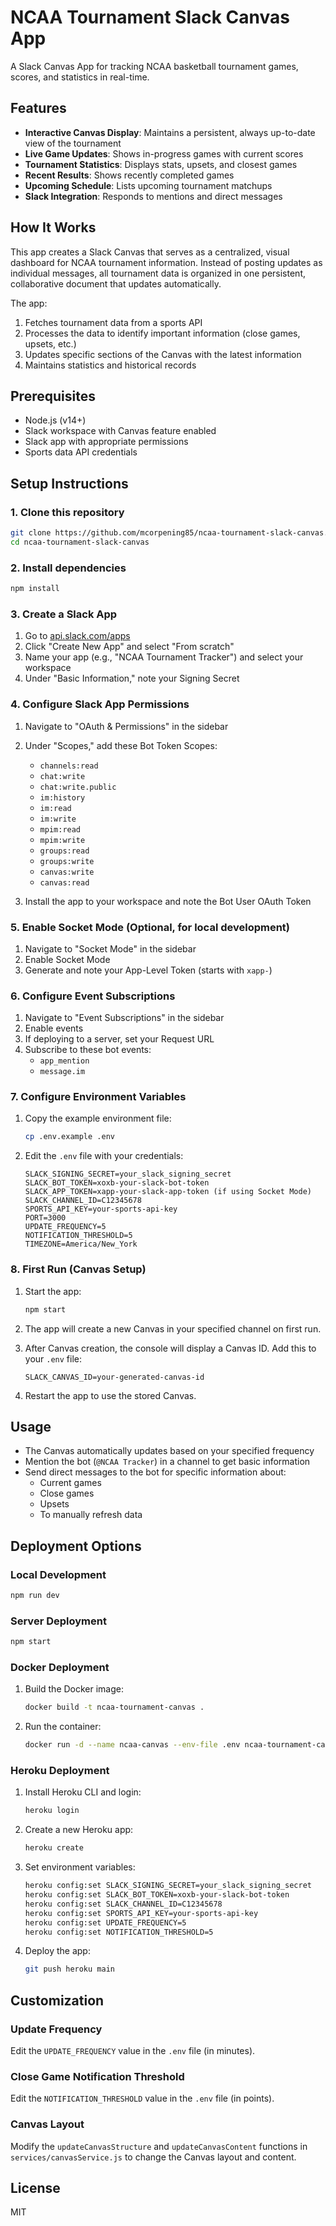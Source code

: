 # NCAA Tournament Slack Canvas App

A Slack Canvas App for tracking NCAA basketball tournament games, scores, and statistics in real-time.

## Features

- **Interactive Canvas Display**: Maintains a persistent, always up-to-date view of the tournament
- **Live Game Updates**: Shows in-progress games with current scores
- **Tournament Statistics**: Displays stats, upsets, and closest games
- **Recent Results**: Shows recently completed games
- **Upcoming Schedule**: Lists upcoming tournament matchups
- **Slack Integration**: Responds to mentions and direct messages

## How It Works

This app creates a Slack Canvas that serves as a centralized, visual dashboard for NCAA tournament information. Instead of posting updates as individual messages, all tournament data is organized in one persistent, collaborative document that updates automatically.

The app:
1. Fetches tournament data from a sports API
2. Processes the data to identify important information (close games, upsets, etc.)
3. Updates specific sections of the Canvas with the latest information
4. Maintains statistics and historical records

## Prerequisites

- Node.js (v14+)
- Slack workspace with Canvas feature enabled
- Slack app with appropriate permissions
- Sports data API credentials

## Setup Instructions

### 1. Clone this repository

```bash
git clone https://github.com/mcorpening85/ncaa-tournament-slack-canvas.git
cd ncaa-tournament-slack-canvas
```

### 2. Install dependencies

```bash
npm install
```

### 3. Create a Slack App

1. Go to [api.slack.com/apps](https://api.slack.com/apps)
2. Click "Create New App" and select "From scratch"
3. Name your app (e.g., "NCAA Tournament Tracker") and select your workspace
4. Under "Basic Information," note your Signing Secret

### 4. Configure Slack App Permissions

1. Navigate to "OAuth & Permissions" in the sidebar
2. Under "Scopes," add these Bot Token Scopes:
   - `channels:read`
   - `chat:write`
   - `chat:write.public`
   - `im:history`
   - `im:read`
   - `im:write`
   - `mpim:read`
   - `mpim:write`
   - `groups:read`
   - `groups:write`
   - `canvas:write`
   - `canvas:read`

3. Install the app to your workspace and note the Bot User OAuth Token

### 5. Enable Socket Mode (Optional, for local development)

1. Navigate to "Socket Mode" in the sidebar
2. Enable Socket Mode
3. Generate and note your App-Level Token (starts with `xapp-`)

### 6. Configure Event Subscriptions

1. Navigate to "Event Subscriptions" in the sidebar
2. Enable events
3. If deploying to a server, set your Request URL
4. Subscribe to these bot events:
   - `app_mention`
   - `message.im`

### 7. Configure Environment Variables

1. Copy the example environment file:
   ```bash
   cp .env.example .env
   ```

2. Edit the `.env` file with your credentials:
   ```
   SLACK_SIGNING_SECRET=your_slack_signing_secret
   SLACK_BOT_TOKEN=xoxb-your-slack-bot-token
   SLACK_APP_TOKEN=xapp-your-slack-app-token (if using Socket Mode)
   SLACK_CHANNEL_ID=C12345678
   SPORTS_API_KEY=your-sports-api-key
   PORT=3000
   UPDATE_FREQUENCY=5
   NOTIFICATION_THRESHOLD=5
   TIMEZONE=America/New_York
   ```

### 8. First Run (Canvas Setup)

1. Start the app:
   ```bash
   npm start
   ```

2. The app will create a new Canvas in your specified channel on first run.

3. After Canvas creation, the console will display a Canvas ID. Add this to your `.env` file:
   ```
   SLACK_CANVAS_ID=your-generated-canvas-id
   ```

4. Restart the app to use the stored Canvas.

## Usage

- The Canvas automatically updates based on your specified frequency
- Mention the bot (`@NCAA Tracker`) in a channel to get basic information
- Send direct messages to the bot for specific information about:
  - Current games
  - Close games
  - Upsets
  - To manually refresh data

## Deployment Options

### Local Development

```bash
npm run dev
```

### Server Deployment

```bash
npm start
```

### Docker Deployment

1. Build the Docker image:
   ```bash
   docker build -t ncaa-tournament-canvas .
   ```

2. Run the container:
   ```bash
   docker run -d --name ncaa-canvas --env-file .env ncaa-tournament-canvas
   ```

### Heroku Deployment

1. Install Heroku CLI and login:
   ```bash
   heroku login
   ```

2. Create a new Heroku app:
   ```bash
   heroku create
   ```

3. Set environment variables:
   ```bash
   heroku config:set SLACK_SIGNING_SECRET=your_slack_signing_secret
   heroku config:set SLACK_BOT_TOKEN=xoxb-your-slack-bot-token
   heroku config:set SLACK_CHANNEL_ID=C12345678
   heroku config:set SPORTS_API_KEY=your-sports-api-key
   heroku config:set UPDATE_FREQUENCY=5
   heroku config:set NOTIFICATION_THRESHOLD=5
   ```

4. Deploy the app:
   ```bash
   git push heroku main
   ```

## Customization

### Update Frequency

Edit the `UPDATE_FREQUENCY` value in the `.env` file (in minutes).

### Close Game Notification Threshold

Edit the `NOTIFICATION_THRESHOLD` value in the `.env` file (in points).

### Canvas Layout

Modify the `updateCanvasStructure` and `updateCanvasContent` functions in `services/canvasService.js` to change the Canvas layout and content.

## License

MIT
